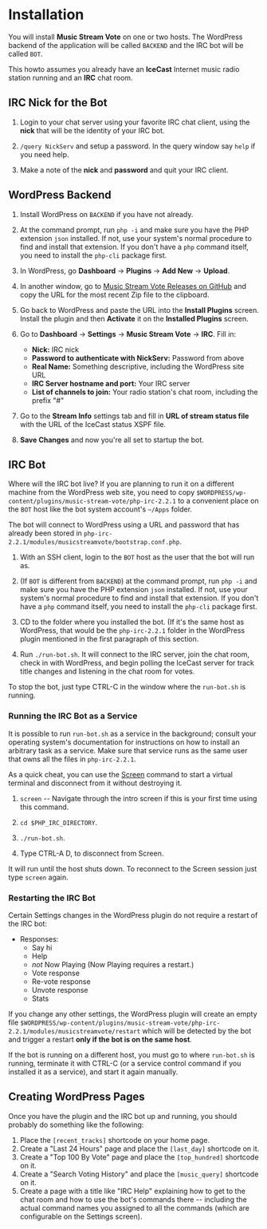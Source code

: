 # Installation #

You will install **Music Stream Vote** on one or two hosts. The WordPress backend of the application will be called ``BACKEND`` and the IRC bot will be called ``BOT``.

This howto assumes you already have an **IceCast** Internet music radio station running and an **IRC** chat room.

## IRC Nick for the Bot ##

1. Login to your chat server using your favorite IRC chat client, using the **nick** that will be the identity of your IRC bot.

2. ``/query NickServ`` and setup a password. In the query window say ``help`` if you need help.

3. Make a note of the **nick** and **password** and quit your IRC client.

## WordPress Backend ##

1. Install WordPress on ``BACKEND`` if you have not already.

2. At the command prompt, run ``php -i`` and make sure you have the PHP extension ``json`` installed. If not, use your system's normal procedure to find and install that extension. If you don't have a ``php`` command itself, you need to install the ``php-cli`` package first.

3. In WordPress, go **Dashboard** → **Plugins** → **Add New** → **Upload**.

4. In another window, go to [Music Stream Vote Releases on GitHub](https://github.com/bkidwell/music-stream-vote/releases) and copy the URL for the most recent Zip file to the clipboard.

5. Go back to WordPress and paste the URL into the **Install Plugins** screen. Install the plugin and then **Activate** it on the **Installed Plugins** screen.

6. Go to **Dashboard** → **Settings** → **Music Stream Vote** → **IRC**. Fill in:
   * **Nick:** IRC nick
   * **Password to authenticate with NickServ:** Password from above
   * **Real Name:** Something descriptive, including the WordPress site URL
   * **IRC Server hostname and port:** Your IRC server
   * **List of channels to join:** Your radio station's chat room, including the prefix "#"

7. Go to the **Stream Info** settings tab and fill in **URL of stream status file** with the URL of the IceCast status XSPF file.

8. **Save Changes** and now you're all set to startup the bot.

## IRC Bot ##

Where will the IRC bot live? If you are planning to run it on a different machine from the WordPress web site, you need to copy ``$WORDPRESS/wp-content/plugins/music-stream-vote/php-irc-2.2.1`` to a convenient place on the ``BOT`` host like the bot system account's ``~/Apps`` folder.

The bot will connect to WordPress using a URL and password that has already been stored in ``php-irc-2.2.1/modules/musicstreamvote/bootstrap.conf.php``.

1. With an SSH client, login to the ``BOT`` host as the user that the bot will run as.

2. (If ``BOT`` is different from ``BACKEND``) at the command prompt, run ``php -i`` and make sure you have the PHP extension ``json`` installed. If not, use your system's normal procedure to find and install that extension. If you don't have a ``php`` command itself, you need to install the ``php-cli`` package first.

3. CD to the folder where you installed the bot. (If it's the same host as WordPress, that would be the ``php-irc-2.2.1`` folder in the WordPress plugin mentioned in the first paragraph of this section.

4. Run ``./run-bot.sh``. It will connect to the IRC server, join the chat room, check in with WordPress, and begin polling the IceCast server for track title changes and listening in the chat room for votes.

To stop the bot, just type CTRL-C in the window where the ``run-bot.sh`` is running.

### Running the IRC Bot as a Service ###

It is possible to run ``run-bot.sh`` as a service in the background; consult your operating system's documentation for instructions on how to install an arbitrary task as a service. Make sure that service runs as the same user that owns all the files in ``php-irc-2.2.1``.

As a quick cheat, you can use the [Screen](http://en.wikipedia.org/wiki/GNU_Screen) command to start a virtual terminal and disconnect from it without destroying it.

1. ``screen`` -- Navigate through the intro screen if this is your first time using this command.

2. ``cd $PHP_IRC_DIRECTORY``.

3. ``./run-bot.sh``.

4. Type CTRL-A D, to disconnect from Screen.

It will run until the host shuts down. To reconnect to the Screen session just type ``screen`` again.

### Restarting the IRC Bot ###

Certain Settings changes in the WordPress plugin do not require a restart of the IRC bot:

* Responses:
    * Say hi
    * Help
    * *not* Now Playing (Now Playing requires a restart.)
    * Vote response
    * Re-vote response
    * Unvote response
    * Stats

If you change any other settings, the WordPress plugin will create an empty file ``$WORDPRESS/wp-content/plugins/music-stream-vote/php-irc-2.2.1/modules/musicstreamvote/restart`` which will be detected by the bot and trigger a restart **only if the bot is on the same host**.

If the bot is running on a different host, you must go to where ``run-bot.sh`` is running, terminate it with CTRL-C (or a service control command if you installed it as a service), and start it again manually.

## Creating WordPress Pages ##

Once you have the plugin and the IRC bot up and running, you should probably do something like the following:

1. Place the ``[recent_tracks]`` shortcode on your home page.
2. Create a "Last 24 Hours" page and place the ``[last_day]`` shortcode on it.
3. Create a "Top 100 By Vote" page and place the ``[top_hundred]`` shortcode on it.
4. Create a "Search Voting History" and place the ``[music_query]`` shortcode on it.
5. Create a page with a title like "IRC Help" explaining how to get to the chat room and how to use the bot's commands there -- including the actual command names you assigned to all the commands (which are configurable on the Settings screen).
